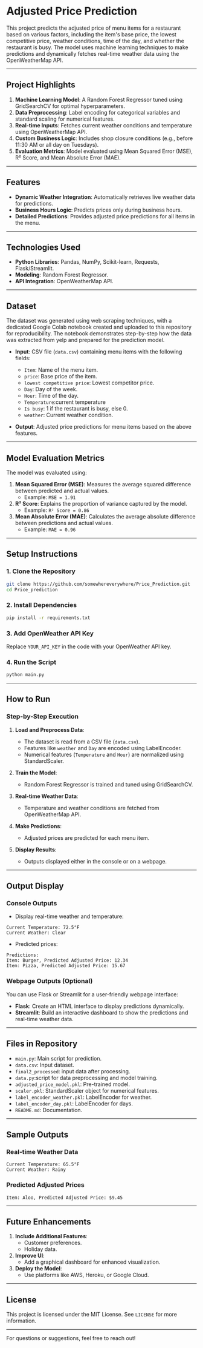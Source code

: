 # Adjusted Price Prediction

This project predicts the adjusted price of menu items for a restaurant based on various factors, including the item's base price, the lowest competitive price, weather conditions, time of the day, and whether the restaurant is busy. The model uses machine learning techniques to make predictions and dynamically fetches real-time weather data using the OpenWeatherMap API.

---

## **Project Highlights**

1. **Machine Learning Model**: A Random Forest Regressor tuned using GridSearchCV for optimal hyperparameters.
2. **Data Preprocessing**: Label encoding for categorical variables and standard scaling for numerical features.
3. **Real-time Inputs**: Fetches current weather conditions and temperature using OpenWeatherMap API.
4. **Custom Business Logic**: Includes shop closure conditions (e.g., before 11:30 AM or all day on Tuesdays).
5. **Evaluation Metrics**: Model evaluated using Mean Squared Error (MSE), R² Score, and Mean Absolute Error (MAE).

---

## **Features**

- **Dynamic Weather Integration**: Automatically retrieves live weather data for predictions.
- **Business Hours Logic**: Predicts prices only during business hours.
- **Detailed Predictions**: Provides adjusted price predictions for all items in the menu.

---

## **Technologies Used**

- **Python Libraries**: Pandas, NumPy, Scikit-learn, Requests, Flask/Streamlit.
- **Modeling**: Random Forest Regressor.
- **API Integration**: OpenWeatherMap API.

---

## **Dataset**
The dataset was generated using web scraping techniques, with a dedicated Google Colab notebook created and uploaded to this repository for reproducibility. The notebook demonstrates step-by-step how the data was extracted from yelp and prepared for the prediction model.


- **Input**: CSV file (`data.csv`) containing menu items with the following fields:

  - `Item`: Name of the menu item.
  - `price`: Base price of the item.
  - `lowest competitive price`: Lowest competitor price.
  - `Day`: Day of the week.
  - `Hour`: Time of the day.
  - `Temperature`:current temperature
  - `Is busy`: 1 if the restaurant is busy, else 0.
  - `weather`: Current weather condition.

- **Output**: Adjusted price predictions for menu items based on the above features.

---

## **Model Evaluation Metrics**

The model was evaluated using:

1. **Mean Squared Error (MSE)**: Measures the average squared difference between predicted and actual values.
   - Example: `MSE = 1.91`
2. **R² Score**: Explains the proportion of variance captured by the model.
   - Example: `R² Score = 0.86`
3. **Mean Absolute Error (MAE)**: Calculates the average absolute difference between predictions and actual values.
   - Example: `MAE = 0.96`

---

## **Setup Instructions**

### **1. Clone the Repository**

```bash
git clone https://github.com/somewhereverywhere/Price_Prediction.git
cd Price_prediction
```

### **2. Install Dependencies**

```bash
pip install -r requirements.txt
```

### **3. Add OpenWeather API Key**

Replace `YOUR_API_KEY` in the code with your OpenWeather API key.

### **4. Run the Script**

```bash
python main.py
```

---

## **How to Run**

### **Step-by-Step Execution**

1. **Load and Preprocess Data**:

   - The dataset is read from a CSV file (`data.csv`).
   - Features like `weather` and `Day` are encoded using LabelEncoder.
   - Numerical features (`Temperature` and `Hour`) are normalized using StandardScaler.

2. **Train the Model**:

   - Random Forest Regressor is trained and tuned using GridSearchCV.

3. **Real-time Weather Data**:

   - Temperature and weather conditions are fetched from OpenWeatherMap API.

4. **Make Predictions**:

   - Adjusted prices are predicted for each menu item.

5. **Display Results**:

   - Outputs displayed either in the console or on a webpage.

---

## **Output Display**

### **Console Outputs**

- Display real-time weather and temperature:

```plaintext
Current Temperature: 72.5°F
Current Weather: Clear
```

- Predicted prices:

```plaintext
Predictions:
Item: Burger, Predicted Adjusted Price: 12.34
Item: Pizza, Predicted Adjusted Price: 15.67
```

### **Webpage Outputs (Optional)**

You can use Flask or Streamlit for a user-friendly webpage interface:

- **Flask**: Create an HTML interface to display predictions dynamically.
- **Streamlit**: Build an interactive dashboard to show the predictions and real-time weather data.

---

## **Files in Repository**

- `main.py`: Main script for prediction.
- `data.csv`: Input dataset.
- `final2_processed`: input data after processing.
- `data.py`:script for data preprocessing and model training.
- `adjusted_price_model.pkl`: Pre-trained model.
- `scaler.pkl`: StandardScaler object for numerical features.
- `label_encoder_weather.pkl`: LabelEncoder for weather.
- `label_encoder_day.pkl`: LabelEncoder for days.
- `README.md`: Documentation.

---

## **Sample Outputs**

### **Real-time Weather Data**

```plaintext
Current Temperature: 65.5°F
Current Weather: Rainy
```

### **Predicted Adjusted Prices**

```plaintext
Item: Aloo, Predicted Adjusted Price: $9.45
```

---

## **Future Enhancements**

1. **Include Additional Features**:
   - Customer preferences.
   - Holiday data.
2. **Improve UI**:
   - Add a graphical dashboard for enhanced visualization.
3. **Deploy the Model**:
   - Use platforms like AWS, Heroku, or Google Cloud.

---

## **License**

This project is licensed under the MIT License. See `LICENSE` for more information.

---

For questions or suggestions, feel free to reach out!




